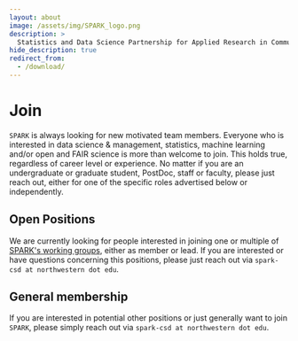 ```yaml
---
layout: about
image: /assets/img/SPARK_logo.png
description: >
  Statistics and Data Science Partnership for Applied Research in Communication Sciences and Disorders.
hide_description: true
redirect_from:
  - /download/
---
```


# Join

`SPARK` is always looking for new motivated team members. Everyone who is interested in data science & management, statistics, machine learning and/or open and FAIR science is more than welcome to join. This holds true, regardless of career level or experience. No matter if you are an undergraduate or graduate student, PostDoc, staff or faculty, please just reach out, either for one of the specific roles advertised below or independently.

## Open Positions

We are currently looking for people interested in joining one or multiple of [SPARK's working groups](https://spark-csd.github.io/structure/), either as member or lead. If you are interested or have questions concerning this positions, please just reach out via `spark-csd at northwestern dot edu`.

## General membership

If you are interested in potential other positions or just generally want to join `SPARK`, please simply reach out via `spark-csd at northwestern dot edu`. 